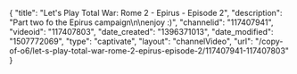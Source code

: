 {
    "title": "Let's Play Total War: Rome 2 - Epirus - Episode 2",
    "description": "Part two fo the Epirus campaign\n\nenjoy :)",
    "channelid": "117407941",
    "videoid": "117407803",
    "date_created": "1396371013",
    "date_modified": "1507772069",
    "type": "captivate",
    "layout": "channelVideo",
    "url": "\/copy-of-o6\/let-s-play-total-war-rome-2-epirus-episode-2\/117407941-117407803"
}